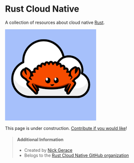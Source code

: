 # Rust Cloud Native

A collection of resources about cloud native [Rust](https://rust-lang.org).

<img src="./logo/rust-cloud-native-logo.png" alt="rust-cloud-native-logo" width="300">

This page is under construction.
[Contribute if you would like](https://github.com/rust-cloud-native/rust-cloud-native.github.io)!

> #### Additional Information
> 
> - Created by [Nick Gerace](https://twitter.com/nickgeracehacks)
> - Belogs to the [Rust Cloud Native GitHub organization](https://github.com/rust-cloud-native/)